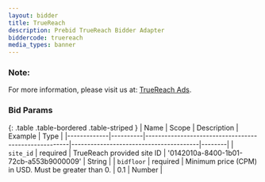 ```yaml
---
layout: bidder
title: TrueReach
description: Prebid TrueReach Bidder Adapter
biddercode: truereach
media_types: banner
---
```


### Note:
For more information, please visit us at: [TrueReach Ads](http://doc.truereach.co.in/docs/prebid/js-bidder-adapter.html).

### Bid Params

{: .table .table-bordered .table-striped }
| Name        | Scope    | Description                                          | Example                                | Type   |
|-------------|----------|------------------------------------------------------|----------------------------------------|--------|
| `site_id`   | required | TrueReach provided site ID                           | '0142010a-8400-1b01-72cb-a553b9000009' | String |
| `bidfloor`  | required | Minimum price (CPM) in USD. Must be greater than 0.  |                  0.1                   | Number |